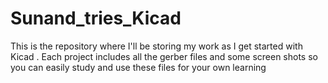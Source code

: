 # Sunand_tries_Kicad
This is the repository where I'll be storing my work as I get started with Kicad
. Each project includes all the gerber files and some screen shots so you can easily study and use these files for your own learning
